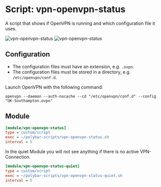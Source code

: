 # Script: vpn-openvpn-status

A script that shows if OpenVPN is running and which configuration file it uses.

![vpn-openvpn-status](screenshots/1.png)
![vpn-openvpn-status](screenshots/2.png)


## Configuration

* The configuration files must have an extension, e.g. `.ovpn`.
* The configuration files must be stored in a directory, e.g. `/etc/openvpn/conf.d`.

Launch OpenVPN with the following command:

```
openvpn --daemon --auth-nocache --cd "/etc/openvpn/conf.d" --config "UK-Southampton.ovpn"
```

## Module

```ini
[module/vpn-openvpn-status]
type = custom/script
exec = ~/polybar-scripts/vpn-openvpn-status.sh
interval = 5
```

In the quiet Module you will not see anything if there is no active VPN-Connection.
```ini
[module/vpn-openvpn-status-quiet]
type = custom/script
exec = ~/polybar-scripts/vpn-openvpn-status-quiet.sh
interval = 5
```

